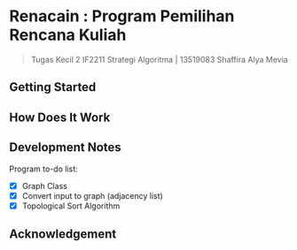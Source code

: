 # Renacain : Program Pemilihan Rencana Kuliah
> Tugas Kecil 2 IF2211 Strategi Algoritma | 13519083 Shaffira Alya Mevia

## Getting Started

## How Does It Work

## Development Notes
Program to-do list:
- [x] Graph Class
- [x] Convert input to graph (adjacency list)
- [x] Topological Sort Algorithm

## Acknowledgement


